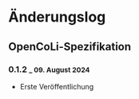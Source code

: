 # Änderungslog

## OpenCoLi-Spezifikation

### 0.1.2 <small>_ 09. August 2024</small>

+ Erste Veröffentlichung